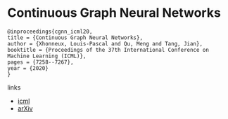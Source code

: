 # Continuous Graph Neural Networks

```
@inproceedings{cgnn_icml20,
title = {Continuous Graph Neural Networks},
author = {Xhonneux, Louis-Pascal and Qu, Meng and Tang, Jian},
booktitle = {Proceedings of the 37th International Conference on Machine Learning (ICML)},
pages = {7258--7267},
year = {2020}
}
```

links
- [icml](https://proceedings.icml.cc/book/3916.pdf)
- [arXiv](https://arxiv.org/abs/1912.00967)
